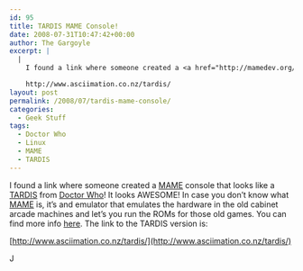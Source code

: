```yaml
---
id: 95
title: TARDIS MAME Console!
date: 2008-07-31T10:47:42+00:00
author: The Gargoyle
excerpt: |
  |
    I found a link where someone created a <a href="http://mamedev.org/">MAME</a> console that looks like a <a href="http://en.wikipedia.org/wiki/TARDIS">TARDIS</a> from <a href="http://www.bbc.co.uk/doctorwho/">Doctor Who</a>!  It looks AWESOME!  In case you don't know what <a href="http://mamedev.org/">MAME</a> is, it's and emulator that emulates the hardware in the old cabinet arcade machines and let's you run the ROMs for those old games.  You can find more info <a href="http://en.wikipedia.org/wiki/MAME">here</a>.  The link to the TARDIS version is:

    http://www.asciimation.co.nz/tardis/
layout: post
permalink: /2008/07/tardis-mame-console/
categories:
  - Geek Stuff
tags:
  - Doctor Who
  - Linux
  - MAME
  - TARDIS
---
```


I found a link where someone created a [MAME](http://mamedev.org/) console that looks like a [TARDIS](http://en.wikipedia.org/wiki/TARDIS) from [Doctor Who](http://www.bbc.co.uk/doctorwho/dw)! It looks AWESOME! In case you don&#8217;t know what [MAME](http://mamedev.org/) is, it&#8217;s and emulator that emulates the hardware in the old cabinet arcade machines and let&#8217;s you run the ROMs for those old games. You can find more info [here](http://en.wikipedia.org/wiki/MAME). The link to the TARDIS version is:

[http://www.asciimation.co.nz/tardis/](http://www.asciimation.co.nz/tardis/)

J
